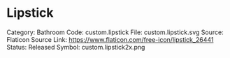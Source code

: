 # Lipstick

Category: Bathroom
Code: custom.lipstick
File: custom.lipstick.svg
Source: Flaticon
Source Link: https://www.flaticon.com/free-icon/lipstick_26441
Status: Released
Symbol: custom.lipstick2x.png